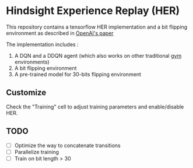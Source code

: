 # Hindsight Experience Replay (HER)

This repository contains a tensorflow HER implementation and a bit flipping environment as described in [OpenAI's paper](https://arxiv.org/pdf/1707.01495.pdf)

The implementation includes :
1.  A DQN and a DDQN agent (which also works on other traditional [gym](https://gym.openai.com/) environments)
2.  A bit flipping environment
3.  A pre-trained model for 30-bits flipping environment

## Customize
Check the "Training" cell to adjust training parameters and enable/disable HER.

## TODO
- [ ] Optimize the way to concatenate transitions
- [ ] Parallelize training
- [ ] Train on bit length > 30
